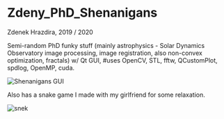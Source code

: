 # Zdeny_PhD_Shenanigans
Zdenek Hrazdira, 2019 / 2020

Semi-random PhD funky stuff (mainly astrophysics - Solar Dynamics Observatory image processing, image registration, also non-convex optimization, fractals) w/ Qt GUI, #uses OpenCV, STL, fftw, QCustomPlot, spdlog, OpenMP, cuda.

![](https://raw.githubusercontent.com/zdenyhraz/Zdeny_PhD_Shenanigans/master/Zdeny_PhD_Shenanigans/Resources/gui.PNG "Shenanigans GUI")

Also has a snake game I made with my girlfriend for some relaxation.

![](https://github.com/zdenyhraz/Zdeny_PhD_Shenanigans/blob/master/Zdeny_PhD_Shenanigans/Resources/snake.png "snek")


